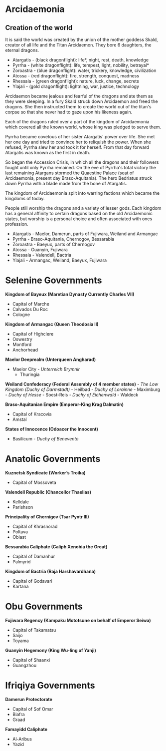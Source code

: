 # Arcidaemonia

## Creation of the world

It is said the world was created by the union of the mother goddess Skald, creator of all life and the Titan Arcidaemon. They bore 6 daughters, the eternal dragons.

- Atargatis - (black dragonflight): life*, night, rest, death, knowledge
- Pyrrha - (white dragonflight): life, tempest, light, nobility, betrayal*
- Zoroastra - (blue dragonflight): water, trickery, knowledge, civilization
- Atossa - (red dragonflight): fire, strength, conquest, madness
- Rhessala - (green dragonflight): nature, luck, change, secrets
- Ylajali - (gold dragonflight): lightning, war, justice, technology

Arcidaemon became jealous and fearful of the dragons and ate them as they were sleeping. In a fury Skald struck down Arcidaemon and freed the dragons. She then instructed them to create the world out of the titan's corpse so that she never had to gaze upon his likeness again.

Each of the dragons ruled over a part of the kingdom of Arcidaemonia which covered all the known world, whose king was pledged to serve them. 

Pyrrha became covetous of her sister Atargatis' power over life. She met her one day and tried to convince her to reliquish the power. When she refused, Pyrrha slew her and took it for herself. From that day forward Atargatis was known as the first in death.

So began the Accession Crisis, in which all the dragons and their followers fought until only Pyrrha remained. On the eve of Pyrrha's total victory the last remaining Atargans stormed the Quaestine Palace (seat of Arcidaemonia, present day Braso-Aquitania). The hero Bedriatus struck down Pyrrha with a blade made from the bone of Atargatis.

The kingdom of Arcidaemonia split into warring factions which became the kingdoms of today. 

People still worship the dragons and a variety of lesser gods. Each kingdom has a general affinity to certain dragons based on the old Arcidaemonic states, but worship is a personal choice and often associated with ones profession.

- Atargatis - Maelor, Damerun, parts of Fujiwara, Weiland and Armangac
- Pyrrha - Braso-Aquitania, Chernogov, Bessarabia
- Zoroastra - Baeyux, parts of Chernogov
- Atossa - Guanyin, Fujiwara
- Rhessala - Valendell, Bactria
- Ylajali - Armangac, Weiland, Baeyux, Fujiwara


# Selenine Governments

**Kingdom of Bayeux (Maretian Dynasty Currently Charles VII)**
- Capital of Marche
- Calvados Du Roc
- Cologne

**Kingdom of Armangac (Queen Theodosia II)**
- Capital of Highclere
- Oswestry
- Montford
- Anchorhead

**Maelor Deeprealm (Unterqueen Angharad)**
- Maelor City
*- Unterreich Brymnir*
    - Thuringia

**Weiland Confederacy (Federal Assembly of 4 member states)**
*- The Low Kingdom (Duchy of Darmstadt)*
    - Heilbad
*- Duchy of Lorainne*
    - Maximburg
*- Duchy of Hesse*
    - Soest-Reis
*- Duchy of Eichenwald*
    - Waldeck

**Braso-Aquitanian Empire (Emperor-King Krag Dalmatin)**
- Capital of Kracovia
- Amstal

**States of Innocence (Odoacer the Innocent)**
- Basilicum
*- Duchy of Benevento*

# Anatolic Governments

**Kuznetsk Syndicate (Worker’s Troika)**
- Capital of Mossoveta

**Valendell Republic (Chancellor Thaelias)**
- Kelldale
- Parishson

**Principality of Chernigov (Tsar Pyotr III)**
- Capital of Khrasnorad
- Poltava
- Oblast

**Bessarabia Caliphate (Caliph Xenobia the Great)**
- Capital of Damanhur
- Palmyrid

**Kingdom of Bactria (Raja Harshavardhana)**
- Capital of Godavari
- Kartana

# Obu Governments

**Fujiwara Regency (Kampaku Mototsune on behalf of Emperor Seiwa)**
- Capital of Takamatsu
- Saijo
- Toyama

**Guanyin Hegemony (King Wu-ling of Yanji)**
- Capital of Shaanxi
- Guangzhou

# Ifriqiya Governments

**Damerun Protectorate**
- Capital of Sof Omar
- Biafra
- Graad

**Famayidd Caliphate**
- Al-Aribus
- Yazid
